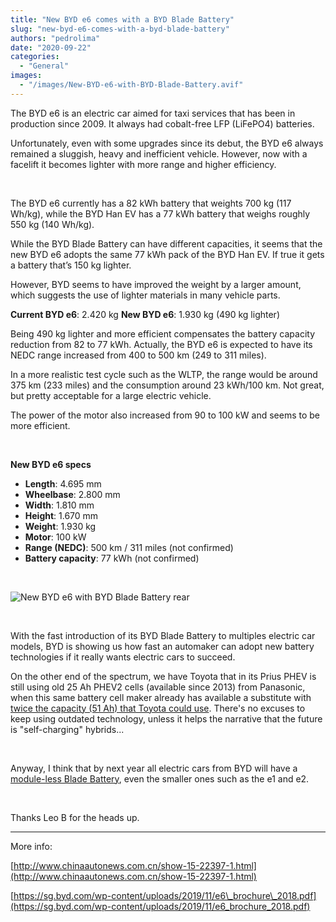 ```yaml
---
title: "New BYD e6 comes with a BYD Blade Battery"
slug: "new-byd-e6-comes-with-a-byd-blade-battery"
authors: "pedrolima"
date: "2020-09-22"
categories:
  - "General"
images:
  - "/images/New-BYD-e6-with-BYD-Blade-Battery.avif"
---
```


The BYD e6 is an electric car aimed for taxi services that has been in production since 2009. It always had cobalt-free LFP (LiFePO4) batteries.

Unfortunately, even with some upgrades since its debut, the BYD e6 always remained a sluggish, heavy and inefficient vehicle. However, now with a facelift it becomes lighter with more range and higher efficiency.

 

The BYD e6 currently has a 82 kWh battery that weights 700 kg (117 Wh/kg), while the BYD Han EV has a 77 kWh battery that weighs roughly 550 kg (140 Wh/kg).

While the BYD Blade Battery can have different capacities, it seems that the new BYD e6 adopts the same 77 kWh pack of the BYD Han EV. If true it gets a battery that’s 150 kg lighter.

However, BYD seems to have improved the weight by a larger amount, which suggests the use of lighter materials in many vehicle parts.

**Current BYD e6**: 2.420 kg **New BYD e6**: 1.930 kg (490 kg lighter)

Being 490 kg lighter and more efficient compensates the battery capacity reduction from 82 to 77 kWh. Actually, the BYD e6 is expected to have its NEDC range increased from 400 to 500 km (249 to 311 miles).

In a more realistic test cycle such as the WLTP, the range would be around 375 km (233 miles) and the consumption around 23 kWh/100 km. Not great, but pretty acceptable for a large electric vehicle.

The power of the motor also increased from 90 to 100 kW and seems to be more efficient.

 

**New BYD e6 specs**

- **Length**: 4.695 mm
- **Wheelbase**: 2.800 mm
- **Width**: 1.810 mm
- **Height**: 1.670 mm
- **Weight**: 1.930 kg
- **Motor**: 100 kW
- **Range (NEDC)**: 500 km / 311 miles (not confirmed)
- **Battery capacity**: 77 kWh (not confirmed)

 

![New BYD e6 with BYD Blade Battery rear](images/New-BYD-e6-with-BYD-Blade-Battery-rear.avif)

 

With the fast introduction of its BYD Blade Battery to multiples electric car models, BYD is showing us how fast an automaker can adopt new battery technologies if it really wants electric cars to succeed.

On the other end of the spectrum, we have Toyota that in its Prius PHEV is still using old 25 Ah PHEV2 cells (available since 2013) from Panasonic, when this same battery cell maker already has available a substitute with [twice the capacity (51 Ah) that Toyota could use](/2020/07/03/modern-panasonic-prismatic-battery-cells/). There's no excuses to keep using outdated technology, unless it helps the narrative that the future is "self-charging" hybrids...

 

Anyway, I think that by next year all electric cars from BYD will have a [module-less Blade Battery](/2020/04/12/simple-solution-for-safer-cheaper-more-energy-dense-batteries/), even the smaller ones such as the e1 and e2.

 

Thanks Leo B for the heads up.

---

More info:

[http://www.chinaautonews.com.cn/show-15-22397-1.html](http://www.chinaautonews.com.cn/show-15-22397-1.html)

[https://sg.byd.com/wp-content/uploads/2019/11/e6\_brochure\_2018.pdf](https://sg.byd.com/wp-content/uploads/2019/11/e6_brochure_2018.pdf)
